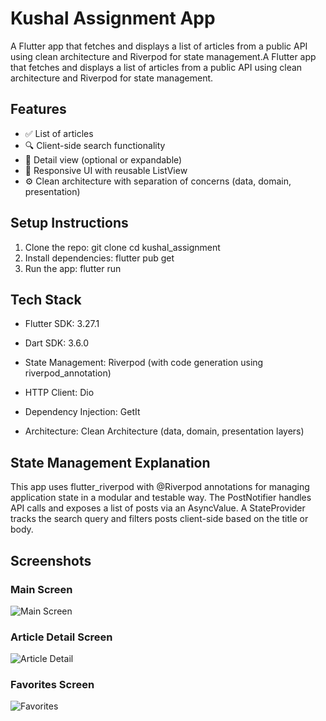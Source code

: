 # Kushal Assignment App

A Flutter app that fetches and displays a list of articles from a public API using clean architecture and Riverpod for state management.A Flutter app that fetches and displays a list of articles from a public API using clean architecture and Riverpod for state management.

## Features

- ✅ List of articles
- 🔍 Client-side search functionality
- 📄 Detail view (optional or expandable)
- 📱 Responsive UI with reusable ListView
- ⚙️ Clean architecture with separation of concerns (data, domain, presentation)

## Setup Instructions
1. Clone the repo:
   git clone <your-repo-link>
   cd kushal_assignment
2. Install dependencies:
   flutter pub get
3. Run the app:
   flutter run


## Tech Stack

- Flutter SDK: 3.27.1

- Dart SDK: 3.6.0

- State Management: Riverpod (with code generation using riverpod_annotation)

- HTTP Client: Dio

- Dependency Injection: GetIt

- Architecture: Clean Architecture (data, domain, presentation layers)


## State Management Explanation
This app uses flutter_riverpod with @Riverpod annotations for managing application state in a modular and testable way. The PostNotifier handles API calls and exposes a list of posts via an AsyncValue. A StateProvider tracks the search query and filters posts client-side based on the title or body.

## Screenshots

### Main Screen
![Main Screen](assets/images/main_screen.png)

### Article Detail Screen
![Article Detail](assets/images/detail_screen.png)

### Favorites Screen
![Favorites](assets/images/favorites_screen.png)